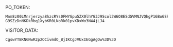 PO_TOKEN:
```
Mnm8z00LMnrjerzya8hzcRYs0FHYGpu5ZX0lhYG3J9Scol3W6O8ESdGVMNJVQhgP16Bo6Ek911kD_zvLfzZ7jiKI0bHGPFWedziA5BVlHEwZmGnEC9wKsE3G-G9SZzDnNKDkRbq1XybKR0LNoRk01pvXDxWo3N44jLJ4
```
VISITOR_DATA:
```
CgswYTBKNGNwR2p2OCivmdO_BjIKCgJVUxIEGgAgOw%3D%3D
```
